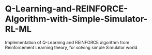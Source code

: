 # Q-Learning-and-REINFORCE-Algorithm-with-Simple-Simulator-RL-ML
 Implementation of Q-Learning and REINFORCE algorithm from Reinforcement Learning theory, for solving simple Simulator world
